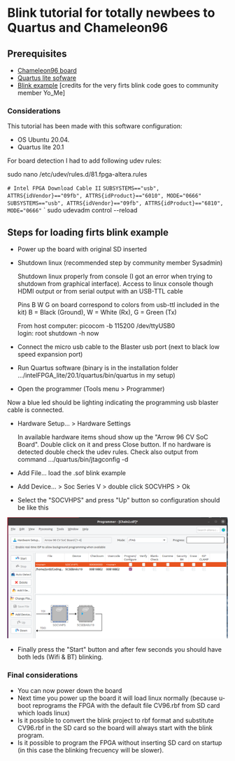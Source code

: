 # Blink tutorial for totally newbees to Quartus and Chameleon96
## Prerequisites
* [Chameleon96 board](https://www.96boards.org/product/chameleon96/)
* [Quartus lite sofware](https://fpgasoftware.intel.com/?edition=lite)
* [Blink example](./CV_96_blink_Yo_Me.sof) [credits for the very firts blink code goes to community member Yo_Me]

### Considerations
This tutorial has been made with this software configuration: 
  - OS Ubuntu 20.04. 
  - Quartus lite 20.1
 
For board detection I had to add following udev rules:

sudo nano /etc/udev/rules.d/81.fpga-altera.rules

  `# Intel FPGA Download Cable II`
  `SUBSYSTEMS=="usb", ATTRS{idVendor}=="09fb", ATTRS{idProduct}=="6010", MODE="0666"`
  `SUBSYSTEMS=="usb", ATTRS{idVendor}=="09fb", ATTRS{idProduct}=="6810", MODE="0666"`
  `
sudo udevadm control --reload

## Steps for loading firts blink example

* Power up the board with original SD inserted

* Shutdown linux (recommended step by community member Sysadmin)

  Shutdown linux properly from console (I got an error when trying to shutdown from graphical interface). 
  Access to linux console though HDMI output or from serial output with an USB-TTL cable 
  
    Pins B W G on board correspond to colors from usb-ttl included in the kit)
	  B = Black (Ground), 	W = White (Rx), 	G = Green (Tx)
	  
    From host computer:
    picocom -b 115200 /dev/ttyUSB0   
      login: root
      shutdown -h now

* Connect the micro usb cable to the Blaster usb port (next to black low speed expansion port)

* Run Quartus software  (binary is in the installation folder .../intelFPGA_lite/20.1/quartus/bin/quartus   in my setup)

* Open the programmer (Tools menu > Programmer)

Now a blue led should be lighting indicating the programming usb blaster cable is connected.

* Hardware Setup... > Hardware Settings

  In available hardware items shoud show up the "Arrow 96 CV SoC Board". Double click on it and press Close button.
  If no hardware is detected double check the udev rules.
  Check also output from command .../quartus/bin/jtagconfig -d

* Add File...   load the .sof blink example

* Add Device... > Soc Series V > double click SOCVHPS > Ok

* Select the "SOCVHPS" and press "Up" button so configuration should be like this

![Programmer configuration](./programmer-config.png)

* Finally press the "Start" button and after few seconds you should have both leds (Wifi & BT) blinking.

### Final considerations

* You can now power down the board
* Next time you power up the board it will load linux normally (because u-boot reprograms the FPGA with the default file CV96.rbf from SD card which loads linux)
* Is it possible to convert the blink project to rbf format and substitute CV96.rbf in the SD card so the board will always start with the blink program.
* Is it possible to program the FPGA without inserting SD card on startup (in this case the blinking frecuency will be slower).
